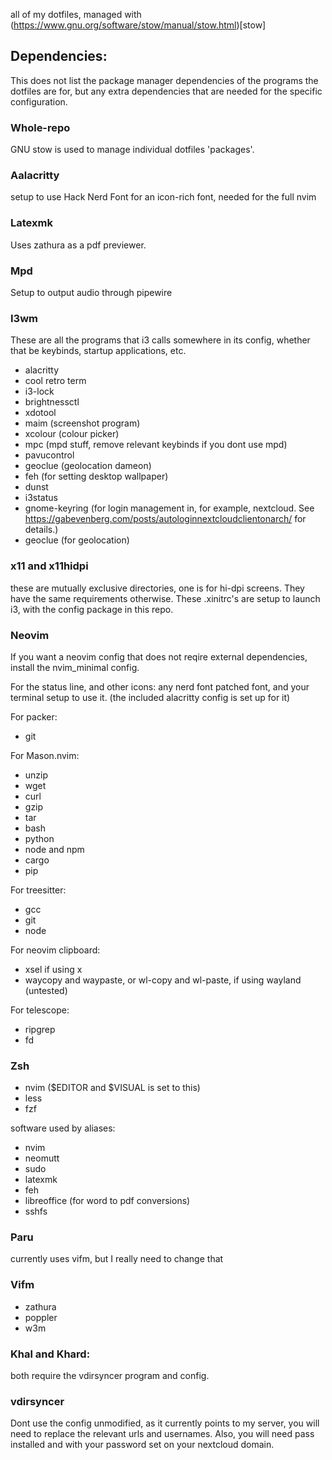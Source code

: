 all of my dotfiles, managed with (https://www.gnu.org/software/stow/manual/stow.html)[stow]

## Dependencies:
This does not list the package manager dependencies of the programs the dotfiles are for, but any extra dependencies that are needed for the specific configuration.

### Whole-repo

GNU stow is used to manage individual dotfiles 'packages'.

### Aalacritty
setup to use Hack Nerd Font for an icon-rich font, needed for the full nvim

### Latexmk
Uses zathura as a pdf previewer.

### Mpd
Setup to output audio through pipewire

### I3wm
These are all the programs that i3 calls somewhere in its config, whether that be keybinds, startup applications, etc.

* alacritty
* cool retro term
* i3-lock
* brightnessctl
* xdotool
* maim (screenshot program)
* xcolour (colour picker)
* mpc (mpd stuff, remove relevant keybinds if you dont use mpd)
* pavucontrol
* geoclue (geolocation dameon)
* feh (for setting desktop wallpaper)
* dunst
* i3status
* gnome-keyring (for login management in, for example, nextcloud. See https://gabevenberg.com/posts/autologinnextcloudclientonarch/ for details.)
* geoclue (for geolocation)

### x11 and x11hidpi
these are mutually exclusive directories, one is for hi-dpi screens. They have the same requirements otherwise.
These .xinitrc's are setup to launch i3, with the config package in this repo.

### Neovim

If you want a neovim config that does not reqire external dependencies, install the nvim_minimal config.

For the status line, and other icons:
any nerd font patched font, and your terminal setup to use it. (the included alacritty config is set up for it)

For packer:
* git

For Mason.nvim:
* unzip
* wget
* curl
* gzip
* tar
* bash
* python
* node and npm
* cargo
* pip

For treesitter:
* gcc
* git
* node

For neovim clipboard:
* xsel if using x
* waycopy and waypaste, or wl-copy and wl-paste, if using wayland (untested)

For telescope:
* ripgrep
* fd

### Zsh

* nvim ($EDITOR and $VISUAL is set to this)
* less
* fzf

software used by aliases:
* nvim
* neomutt
* sudo
* latexmk
* feh
* libreoffice (for word to pdf conversions)
* sshfs

### Paru
currently uses vifm, but I really need to change that

### Vifm
* zathura
* poppler
* w3m

### Khal and Khard:
both require the vdirsyncer program and config.

### vdirsyncer
Dont use the config unmodified, as it currently points to my server, you will need to replace the relevant urls and usernames. Also, you will need pass installed and with your password set on your nextcloud domain.
